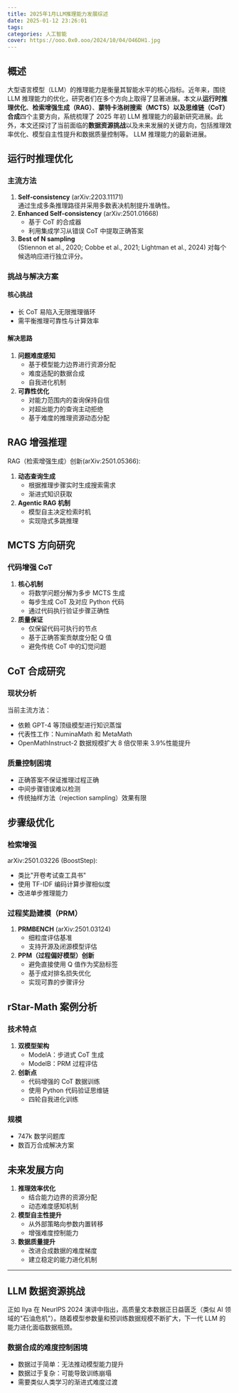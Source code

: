 ```yaml
---
title: 2025年1月LLM推理能力发展综述
date: 2025-01-12 23:26:01
tags:
categories: 人工智能
cover: https://ooo.0x0.ooo/2024/10/04/O46DH1.jpg
---
```


## 概述

大型语言模型（LLM）的推理能力是衡量其智能水平的核心指标。近年来，围绕 LLM 推理能力的优化，研究者们在多个方向上取得了显著进展。本文从**运行时推理优化**、**检索增强生成（RAG）**、**蒙特卡洛树搜索（MCTS）**以及**思维链（CoT）合成**四个主要方向，系统梳理了 2025 年初 LLM 推理能力的最新研究进展。此外，本文还探讨了当前面临的**数据资源挑战**以及未来发展的关键方向，包括推理效率优化、模型自主性提升和数据质量控制等。 LLM 推理能力的最新进展。

## 运行时推理优化

### 主流方法

1. **Self-consistency** (arXiv:2203.11171)  
   通过生成多条推理路径并采用多数表决机制提升准确性。
2. **Enhanced Self-consistency** (arXiv:2501.01668)
   - 基于 CoT 的合成器
   - 利用集成学习从错误 CoT 中提取正确答案
3. **Best of N sampling**  
   (Stiennon et al., 2020; Cobbe et al., 2021; Lightman et al., 2024)
   对每个候选响应进行独立评分。

### 挑战与解决方案

#### 核心挑战

- 长 CoT 易陷入无限推理循环
- 需平衡推理可靠性与计算效率

#### 解决思路

1. **问题难度感知**
   - 基于模型能力边界进行资源分配
   - 难度适配的数据合成
   - 自我进化机制
2. **可靠性优化**
   - 对能力范围内的查询保持自信
   - 对超出能力的查询主动拒绝
   - 基于难度的推理资源动态分配

## RAG 增强推理

RAG（检索增强生成）创新(arXiv:2501.05366):

1. **动态查询生成**
   - 根据推理步骤实时生成搜索需求
   - 渐进式知识获取
2. **Agentic RAG 机制**
   - 模型自主决定检索时机
   - 实现隐式多跳推理

## MCTS 方向研究

### 代码增强 CoT

1. **核心机制**
   - 将数学问题分解为多步 MCTS 生成
   - 每步生成 CoT 及对应 Python 代码
   - 通过代码执行验证步骤正确性
2. **质量保证**
   - 仅保留代码可执行的节点
   - 基于正确答案贡献度分配 Q 值
   - 避免传统 CoT 中的幻觉问题

## CoT 合成研究

### 现状分析

当前主流方法：

- 依赖 GPT-4 等顶级模型进行知识蒸馏
- 代表性工作：NuminaMath 和 MetaMath
- OpenMathInstruct-2 数据规模扩大 8 倍仅带来 3.9%性能提升

### 质量控制困境

- 正确答案不保证推理过程正确
- 中间步骤错误难以检测
- 传统抽样方法（rejection sampling）效果有限

## 步骤级优化

### 检索增强

arXiv:2501.03226 (BoostStep):

- 类比"开卷考试查工具书"
- 使用 TF-IDF 编码计算步骤相似度
- 改进单步推理能力

### 过程奖励建模（PRM）

1. **PRMBENCH** (arXiv:2501.03124)
   - 细粒度评估基准
   - 支持开源及闭源模型评估
2. **PPM（过程偏好模型）创新**
   - 避免直接使用 Q 值作为奖励标签
   - 基于成对排名损失优化
   - 实现可靠的步骤评分

## rStar-Math 案例分析

### 技术特点

1. **双模型架构**
   - ModelA：步进式 CoT 生成
   - ModelB：PRM 过程评估
2. **创新点**
   - 代码增强的 CoT 数据训练
   - 使用 Python 代码验证思维链
   - 四轮自我进化训练

### 规模

- 747k 数学问题库
- 数百万合成解决方案

## 未来发展方向

1. **推理效率优化**
   - 结合能力边界的资源分配
   - 动态难度感知机制
2. **模型自主性提升**
   - 从外部策略向参数内置转移
   - 增强难度控制能力
3. **数据质量提升**
   - 改进合成数据的难度梯度
   - 建立稳定的能力进化机制

---

## LLM 数据资源挑战

正如 Ilya 在 NeurIPS 2024 演讲中指出，高质量文本数据正日益匮乏（类似 AI 领域的"石油危机"）。随着模型参数量和预训练数据规模不断扩大，下一代 LLM 的能力进化面临数据瓶颈。

### 数据合成的难度控制困境

- 数据过于简单：无法推动模型能力提升
- 数据过于复杂：可能导致训练崩塌
- 需要类似人类学习的渐进式难度过渡
